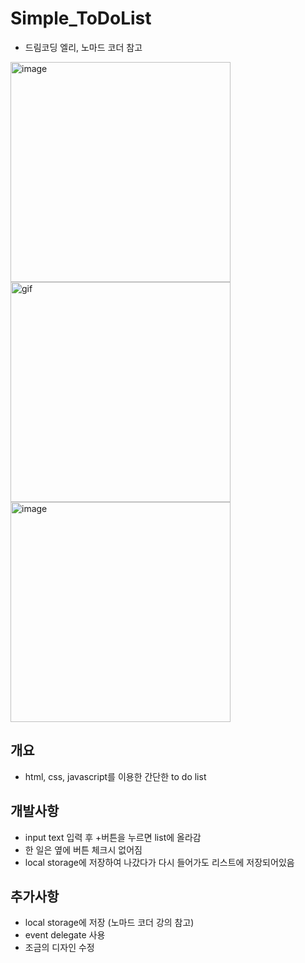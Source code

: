 # Simple_ToDoList
- 드림코딩 엘리, 노마드 코더 참고

<div class= "container">

<img width="352" alt="image" src="https://user-images.githubusercontent.com/59603575/102444721-39301f00-406d-11eb-921d-35fb4b32bfdb.png">

<img width="352" alt="gif" src="https://user-images.githubusercontent.com/59603575/102445068-fae72f80-406d-11eb-8804-9e075d75fb4f.gif">

<img width="352" alt="image" src="https://user-images.githubusercontent.com/59603575/102478229-b4f78f00-40a0-11eb-8880-4c56209054de.png">

</div>

## 개요
- html, css, javascript를 이용한 간단한 to do list

## 개발사항
- input text 입력 후 +버튼을 누르면 list에 올라감
- 한 일은 옆에 버튼 체크시 없어짐
- local storage에 저장하여 나갔다가 다시 들어가도 리스트에 저장되어있음

## 추가사항
- local storage에 저장 (노마드 코더 강의 참고)
- event delegate 사용
- 조금의 디자인 수정

